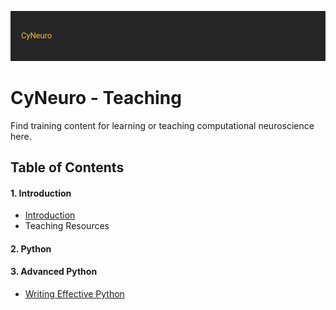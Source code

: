 ![](/images/cyneurologo2.png)

# CyNeuro - Teaching

Find training content for learning or teaching computational neuroscience here.

## Table of Contents

#### 1. Introduction

* [Introduction](/research/introduction)
* Teaching Resources

#### 2. Python

#### 3. Advanced Python

* [Writing Effective Python]()